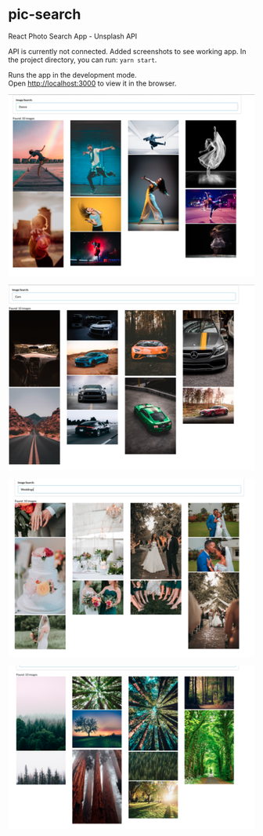 # pic-search
React Photo Search App - Unsplash API

API is currently not connected. Added screenshots to see working app. In the project directory, you can run: `yarn start`.

Runs the app in the development mode.<br />
Open [http://localhost:3000](http://localhost:3000) to view it in the browser.


![Dance Search](https://github.com/Npersall/pic-search/blob/master/Screen%20Shot%202020-07-08%20at%205.24.40%20PM.png)


![Car Search](https://github.com/Npersall/pic-search/blob/master/Screen%20Shot%202020-07-08%20at%205.23.23%20PM.png)


![Wedding Search](https://github.com/Npersall/pic-search/blob/master/Screen%20Shot%202020-07-08%20at%205.24.07%20PM.png)



![Tree Search](https://github.com/Npersall/pic-search/blob/master/Screen%20Shot%202020-07-08%20at%205.23.46%20PM.png)

